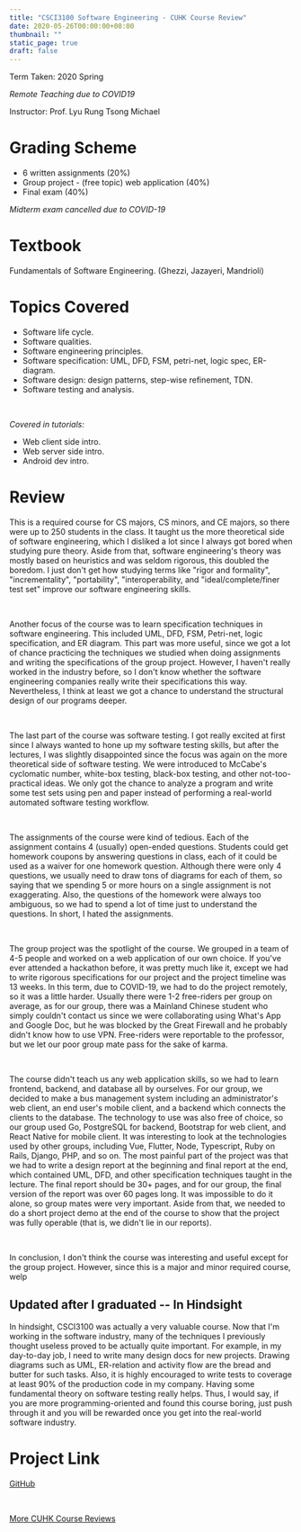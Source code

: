 ```yaml
---
title: "CSCI3100 Software Engineering - CUHK Course Review"
date: 2020-05-26T00:00:00+08:00
thumbnail: ""
static_page: true
draft: false
---
```


Term Taken: 2020 Spring

*Remote Teaching due to COVID19*

Instructor: Prof. Lyu Rung Tsong Michael

# Grading Scheme
* 6 written assignments (20%)
* Group project - (free topic) web application (40%)
* Final exam (40%)

*Midterm exam cancelled due to COVID-19*

# Textbook
Fundamentals of Software Engineering. (Ghezzi, Jazayeri, Mandrioli)

# Topics Covered
* Software life cycle.
* Software qualities.
* Software engineering principles.
* Software specification: UML, DFD, FSM, petri-net, logic spec, ER-diagram.
* Software design: design patterns, step-wise refinement, TDN.
* Software testing and analysis.

<br />

*Covered in tutorials:*
* Web client side intro.
* Web server side intro.
* Android dev intro.

# Review
This is a required course for CS majors, CS minors, and CE majors, so there were up to 250 students in the class. It taught us the more theoretical side of software engineering, which I disliked a lot since I always got bored when studying pure theory. Aside from that, software engineering's theory was mostly based on heuristics and was seldom rigorous, this doubled the boredom. I just don't get how studying terms like "rigor and formality", "incrementality", "portability", "interoperability, and "ideal/complete/finer test set" improve our software engineering skills.

<br />

Another focus of the course was to learn specification techniques in software engineering. This included UML, DFD, FSM, Petri-net, logic specification, and ER diagram. This part was more useful, since we got a lot of chance practicing the techniques we studied when doing assignments and writing the specifications of the group project. However, I haven't really worked in the industry before, so I don't know whether the software engineering companies really write their specifications this way. Nevertheless, I think at least we got a chance to understand the structural design of our programs deeper.

<br />

The last part of the course was software testing. I got really excited at first since I always wanted to hone up my software testing skills, but after the lectures, I was slightly disappointed since the focus was again on the more theoretical side of software testing. We were introduced to McCabe's cyclomatic number, white-box testing, black-box testing, and other not-too-practical ideas. We only got the chance to analyze a program and write some test sets using pen and paper instead of performing a real-world automated software testing workflow.

<br />

The assignments of the course were kind of tedious. Each of the assignment contains 4 (usually) open-ended questions. Students could get homework coupons by answering questions in class, each of it could be used as a waiver for one homework question. Although there were only 4 questions, we usually need to draw tons of diagrams for each of them, so saying that we spending 5 or more hours on a single assignment is not exaggerating. Also, the questions of the homework were always too ambiguous, so we had to spend a lot of time just to understand the questions. In short, I hated the assignments.

<br />

The group project was the spotlight of the course. We grouped in a team of 4-5 people and worked on a web application of our own choice. If you've ever attended a hackathon before, it was pretty much like it, except we had to write rigorous specifications for our project and the project timeline was 13 weeks. In this term, due to COVID-19, we had to do the project remotely, so it was a little harder. Usually there were 1-2 free-riders per group on average, as for our group, there was a Mainland Chinese student who simply couldn't contact us since we were collaborating using What's App and Google Doc, but he was blocked by the Great Firewall and he probably didn't know how to use VPN. Free-riders were reportable to the professor, but we let our poor group mate pass for the sake of karma.

<br />

The course didn't teach us any web application skills, so we had to learn frontend, backend, and database all by ourselves. For our group, we decided to make a bus management system including an administrator's web client, an end user's mobile client, and a backend which connects the clients to the database. The technology to use was also free of choice, so our group used Go, PostgreSQL for backend, Bootstrap for web client, and React Native for mobile client. It was interesting to look at the technologies used by other groups, including Vue, Flutter, Node, Typescript, Ruby on Rails, Django, PHP, and so on. The most painful part of the project was that we had to write a design report at the beginning and final report at the end, which contained UML, DFD, and other specification techniques taught in the lecture. The final report should be 30+ pages, and for our group, the final version of the report was over 60 pages long. It was impossible to do it alone, so group mates were very important. Aside from that, we needed to do a short project demo at the end of the course to show that the project was fully operable (that is, we didn't lie in our reports).

<br />

In conclusion, I don't think the course was interesting and useful except for the group project. However, since this is a major and minor required course, welp

## Updated after I graduated -- In Hindsight
In hindsight, CSCI3100 was actually a very valuable course. Now that I'm working in the software industry, many of the techniques I previously thought useless proved to be actually quite important. For example, in my day-to-day job, I need to write many design docs for new projects. Drawing diagrams such as UML, ER-relation and activity flow are the bread and butter for such tasks. Also, it is highly encouraged to write tests to coverage at least 90% of the production code in my company. Having some fundamental theory on software testing really helps. Thus, I would say, if you are more programming-oriented and found this course boring, just push through it and you will be rewarded once you get into the real-world software industry.

# Project Link
[GitHub](https://github.com/YuChaoGithub/CSCI3100-Project)

<br />

[More CUHK Course Reviews](/course-review)
